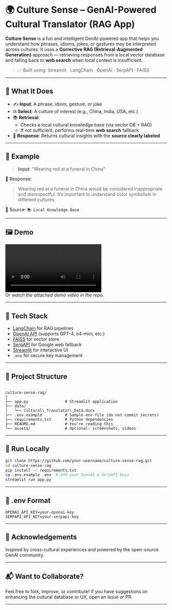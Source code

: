# 🌍 Culture Sense – GenAI-Powered Cultural Translator (RAG App)

**Culture Sense** is a fun and intelligent GenAI-powered app that helps you understand how phrases, idioms, jokes, or gestures may be interpreted across cultures. It uses a **Corrective RAG (Retrieval-Augmented Generation)** approach — retrieving responses from a local vector database and falling back to **web search** when local context is insufficient.

> ✅ Built using: Streamlit · LangChain · OpenAI · SerpAPI · FAISS

---

## 🎯 What It Does

- ✍️ **Input**: A phrase, idiom, gesture, or joke
- 🌐 **Select**: A culture of interest (e.g., China, India, USA, etc.)
- 📚 **Retrieval**:
  - Checks a local cultural knowledge base (via vector DB + RAG)
  - If not sufficient, performs real-time **web search** fallback
- 🧠 **Response**: Returns cultural insights with the **source clearly labeled**

---

## 🧪 Example

> **Input**: “Wearing red at a funeral in China”

🧠 Response:
> Wearing red at a funeral in China would be considered inappropriate and disrespectful. It’s important to understand color symbolism in different cultures.

🔎 Source: `📚 Local Knowledge Base`

---

## 🖼️ Demo

![Video](assets/demo.mov)  
*Or watch the attached demo video in the repo.*

---

## 🧰 Tech Stack

- [LangChain](https://www.langchain.com/) for RAG pipelines
- [OpenAI API](https://platform.openai.com/) (supports GPT-4, o4-mini, etc.)
- [FAISS](https://github.com/facebookresearch/faiss) for vector store
- [SerpAPI](https://serpapi.com/) for Google web fallback
- [Streamlit](https://streamlit.io/) for interactive UI
- `.env` for secure key management

---

## 📂 Project Structure

```

culture-sense-rag/
│
├── app.py                # Streamlit application
├── data/
│   └── Cultural\_Translator\_Data.docx
├── .env.example          # Sample env file (do not commit secrets)
├── requirements.txt      # Python dependencies
├── README.md             # You're reading this
└── assets/               # Optional: screenshots, videos

````

---

## 🚀 Run Locally

```bash
git clone https://github.com/your-username/culture-sense-rag.git
cd culture-sense-rag
pip install -r requirements.txt
cp .env.example .env  # Add your OpenAI & SerpAPI keys
streamlit run app.py
````

---

## 🔐 .env Format

```
OPENAI_API_KEY=your-openai-key
SERPAPI_API_KEY=your-serpapi-key
```

---

## 🤝 Acknowledgements

Inspired by cross-cultural experiences and powered by the open-source GenAI community.

---

## 📬 Want to Collaborate?

Feel free to fork, improve, or contribute! If you have suggestions on enhancing the cultural database or UX, open an issue or PR.

---
